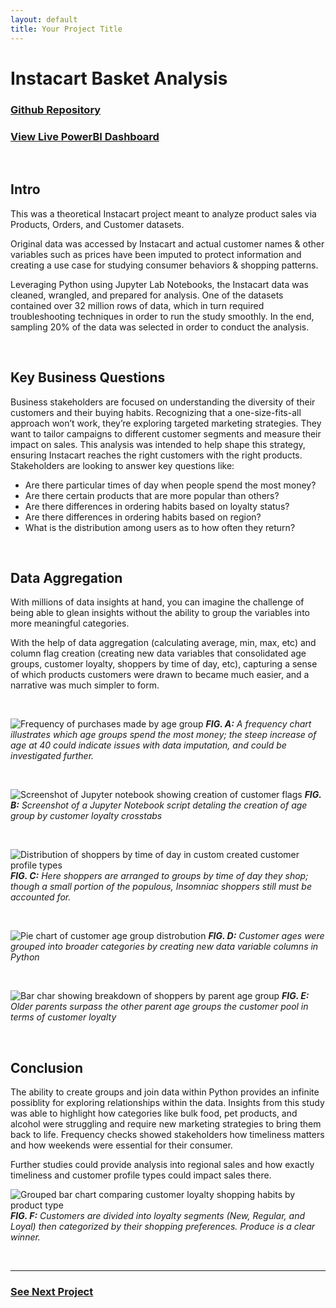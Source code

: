 ```yaml
---
layout: default
title: Your Project Title
---
```

# Instacart Basket Analysis

### [Github Repository](https://github.com/kirstencurrie/cf_instacart)

### [View Live PowerBI Dashboard](https://app.powerbi.com/view?r=eyJrIjoiYWRlNDZiNmItMjBiMS00N2ZkLTlmZGEtNThlMGNjYjFiOTY4IiwidCI6ImM0ZWNkNjdhLWUxNDMtNDMyZS1hOTllLWZjNTYwZWM3MzQ2MCIsImMiOjF9)


<br>

## Intro

This was a theoretical Instacart project meant to analyze product sales via Products, Orders, and Customer datasets. 

Original data was accessed by Instacart and actual customer names & other variables such as prices have been imputed to protect information and creating a use case for studying consumer behaviors & shopping patterns.

Leveraging Python using Jupyter Lab Notebooks, the Instacart data was cleaned, wrangled, and prepared for analysis. One of the datasets contained over 32 million rows of data, which in turn required troubleshooting techniques in order to run the study smoothly. In the end, sampling 20% of the data was selected in order to conduct the analysis.

<br>

## Key Business Questions

Business stakeholders are focused on understanding the diversity of their customers and their buying habits. Recognizing that a one-size-fits-all approach won’t work, they’re exploring targeted marketing strategies. They want to tailor campaigns to different customer segments and measure their impact on sales. This analysis was intended to help shape this strategy, ensuring Instacart reaches the right customers with the right products. Stakeholders are looking to answer key questions like:

-  Are there particular times of day when people spend the most money?
-  Are there certain products that are more popular than others?
-  Are there differences in ordering habits based on loyalty status?
-  Are there differences in ordering habits based on region?
-  What is the distribution among users as to how often they return?

<br>


## Data Aggregation

With millions of data insights at hand, you can imagine the challenge of being able to glean insights without the ability to group the variables into more meaningful categories.

With the help of data aggregation (calculating average, min, max, etc) and column flag creation (creating new data variables that consolidated age groups, customer loyalty, shoppers by time of day, etc), capturing a sense of which products customers were drawn to became much easier, and a narrative was much simpler to form.

<br>


![Frequency of purchases made by age group](assets/img/ic_age-income.png)
***FIG. A:***  *A frequency chart illustrates which age groups spend the most money; the steep increase of age at 40 could indicate issues with data imputation, and could be investigated further.*

<br>

![Screenshot of Jupyter notebook showing creation of customer flags](assets/img/ic_customer-flags.png)
***FIG. B:***  *Screenshot of a Jupyter Notebook script detaling the creation of age group by customer loyalty crosstabs*

<br>

![Distribution of shoppers by time of day in custom created customer profile types](assets/img/ic_shopping-times.png)
***FIG. C:***  *Here shoppers are arranged to groups by time of day they shop; though a small portion of the populous, Insomniac shoppers still must be accounted for.*

<br>

![Pie chart of customer age group distrobution](assets/img/ic_age-distro.png)
***FIG. D:***  *Customer ages were grouped into broader categories by creating new data variable columns in Python*

<br>

![Bar char showing breakdown of shoppers by parent age group](assets/img/ic_parent-ages.png)
***FIG. E:***  *Older parents surpass the other parent age groups the customer pool in terms of customer loyalty*

<br>

## Conclusion

The ability to create groups and join data within Python provides an infinite possiblity for exploring relationships within the data. Insights from this study was able to highlight how categories like bulk food, pet products, and alcohol were struggling and require new marketing strategies to bring them back to life. Frequency checks showed stakeholders how timeliness matters and how weekends were essential for their consumer.


Further studies could provide analysis into regional sales and how exactly timeliness and customer profile types could impact sales there.

![Grouped bar chart comparing customer loyalty shopping habits by product type](assets/img/ic_customer-segments.png)
***FIG. F:***  *Customers are divided into loyalty segments (New, Regular, and Loyal) then categorized by their shopping preferences. Produce is a clear winner.*

<br>

---

### [See Next Project](project3.md)
